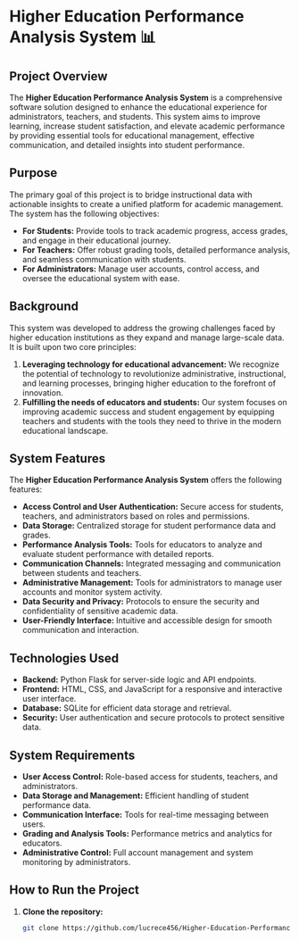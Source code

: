# Higher Education Performance Analysis System 📊

## Project Overview

The **Higher Education Performance Analysis System** is a comprehensive software solution designed to enhance the educational experience for administrators, teachers, and students. This system aims to improve learning, increase student satisfaction, and elevate academic performance by providing essential tools for educational management, effective communication, and detailed insights into student performance.

## Purpose

The primary goal of this project is to bridge instructional data with actionable insights to create a unified platform for academic management. The system has the following objectives:

- **For Students:** Provide tools to track academic progress, access grades, and engage in their educational journey.
- **For Teachers:** Offer robust grading tools, detailed performance analysis, and seamless communication with students.
- **For Administrators:** Manage user accounts, control access, and oversee the educational system with ease.

## Background

This system was developed to address the growing challenges faced by higher education institutions as they expand and manage large-scale data. It is built upon two core principles:

1. **Leveraging technology for educational advancement:** We recognize the potential of technology to revolutionize administrative, instructional, and learning processes, bringing higher education to the forefront of innovation.
2. **Fulfilling the needs of educators and students:** Our system focuses on improving academic success and student engagement by equipping teachers and students with the tools they need to thrive in the modern educational landscape.

## System Features

The **Higher Education Performance Analysis System** offers the following features:

- **Access Control and User Authentication:** Secure access for students, teachers, and administrators based on roles and permissions.
- **Data Storage:** Centralized storage for student performance data and grades.
- **Performance Analysis Tools:** Tools for educators to analyze and evaluate student performance with detailed reports.
- **Communication Channels:** Integrated messaging and communication between students and teachers.
- **Administrative Management:** Tools for administrators to manage user accounts and monitor system activity.
- **Data Security and Privacy:** Protocols to ensure the security and confidentiality of sensitive academic data.
- **User-Friendly Interface:** Intuitive and accessible design for smooth communication and interaction.

## Technologies Used

- **Backend:** Python Flask for server-side logic and API endpoints.
- **Frontend:** HTML, CSS, and JavaScript for a responsive and interactive user interface.
- **Database:** SQLite for efficient data storage and retrieval.
- **Security:** User authentication and secure protocols to protect sensitive data.

## System Requirements

- **User Access Control:** Role-based access for students, teachers, and administrators.
- **Data Storage and Management:** Efficient handling of student performance data.
- **Communication Interface:** Tools for real-time messaging between users.
- **Grading and Analysis Tools:** Performance metrics and analytics for educators.
- **Administrative Control:** Full account management and system monitoring by administrators.

## How to Run the Project

1. **Clone the repository:**
   ```bash
   git clone https://github.com/lucrece456/Higher-Education-Performance-Analysis-System.git

